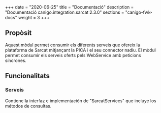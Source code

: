 +++
date        = "2020-06-25"
title       = "Documentació"
description = "Documentació canigo.integration.sarcat 2.3.0"
sections    = "canigo-fwk-docs"
weight      = 3
+++

## Propòsit

Aquest mòdul permet consumir els diferents serveis que ofereix la plataforma de Sarcat mitjançant la PICA i el seu connector nadiu. El mòdul permet consumir els serveis oferts pels WebService amb peticions síncrones.

## Funcionalitats

### Serveis

Contiene la interfaz e implementación de "SarcatServices" que incluye los métodos de consultas. 

